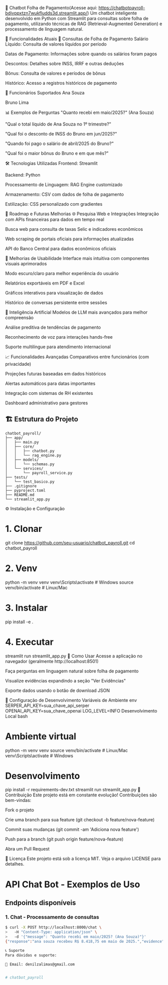 🤖 Chatbot Folha de Pagamento(Acesse aqui: https://chatbotpayroll-bdjvppxtzn7wukfludds3d.streamlit.app/)
Um chatbot inteligente desenvolvido em Python com Streamlit para consultas sobre folha de pagamento, utilizando técnicas de RAG (Retrieval-Augmented Generation) e processamento de linguagem natural.

🚀 Funcionalidades Atuais
💼 Consultas de Folha de Pagamento
Salário Líquido: Consulta de valores líquidos por período

Datas de Pagamento: Informações sobre quando os salários foram pagos

Descontos: Detalhes sobre INSS, IRRF e outras deduções

Bônus: Consulta de valores e períodos de bônus

Histórico: Acesso a registros históricos de pagamento

👥 Funcionários Suportados
Ana Souza

Bruno Lima

📊 Exemplos de Perguntas
"Quanto recebi em maio/2025?" (Ana Souza)

"Qual o total líquido de Ana Souza no 1º trimestre?"

"Qual foi o desconto de INSS do Bruno em jun/2025?"

"Quando foi pago o salário de abril/2025 do Bruno?"

"Qual foi o maior bônus do Bruno e em que mês?"

🛠️ Tecnologias Utilizadas
Frontend: Streamlit

Backend: Python

Processamento de Linguagem: RAG Engine customizado

Armazenamento: CSV com dados de folha de pagamento

Estilização: CSS personalizado com gradientes

🔮 Roadmap e Futuras Melhorias
🌐 Pesquisa Web e Integrações
Integração com APIs financeiras para dados em tempo real

Busca web para consulta de taxas Selic e indicadores econômicos

Web scraping de portais oficiais para informações atualizadas

API do Banco Central para dados econômicos oficiais

🎨 Melhorias de Usabilidade
Interface mais intuitiva com componentes visuais aprimorados

Modo escuro/claro para melhor experiência do usuário

Relatórios exportáveis em PDF e Excel

Gráficos interativos para visualização de dados

Histórico de conversas persistente entre sessões

🤖 Inteligência Artificial
Modelos de LLM mais avançados para melhor compreensão

Análise preditiva de tendências de pagamento

Reconhecimento de voz para interações hands-free

Suporte multilíngue para atendimento internacional

📈 Funcionalidades Avançadas
Comparativos entre funcionários (com privacidade)

Projeções futuras baseadas em dados históricos

Alertas automáticos para datas importantes

Integração com sistemas de RH existentes

Dashboard administrativo para gestores

## 🏗️ Estrutura do Projeto

```text
chatbot_payroll/
├── app/
│   ├── main.py
│   ├── core/
│   │   ├── chatbot.py
│   │   └── rag_engine.py
│   ├── models/
│   │   └── schemas.py
│   └── services/
│       └── payroll_service.py
├── tests/
│   └── test_basico.py
├── .gitignore
├── pyproject.toml
├── README.md
└── streamlit_app.py
```
⚙️ Instalação e Configuração
# 1. Clonar
git clone https://github.com/seu-usuario/chatbot_payroll.git
cd chatbot_payroll

# 2. Venv
python -m venv venv
venv\Scripts\activate  # Windows
source venv/bin/activate  # Linux/Mac

# 3. Instalar
pip install -e .

# 4. Executar
streamlit run streamlit_app.py
🎯 Como Usar
Acesse a aplicação no navegador (geralmente http://localhost:8501)

Faça perguntas em linguagem natural sobre folha de pagamento

Visualize evidências expandindo a seção "Ver Evidências"

Exporte dados usando o botão de download JSON

🔧 Configuração de Desenvolvimento
Variáveis de Ambiente
env
SERPER_API_KEY=sua_chave_api_serper
OPENAI_API_KEY=sua_chave_openai
LOG_LEVEL=INFO
Desenvolvimento Local
bash
# Ambiente virtual
python -m venv venv
source venv/bin/activate  # Linux/Mac
venv\Scripts\activate     # Windows

# Desenvolvimento
pip install -r requirements-dev.txt
streamlit run streamlit_app.py
🤝 Contribuição
Este projeto está em constante evolução! Contribuições são bem-vindas:

Fork o projeto

Crie uma branch para sua feature (git checkout -b feature/nova-feature)

Commit suas mudanças (git commit -am 'Adiciona nova feature')

Push para a branch (git push origin feature/nova-feature)

Abra um Pull Request

📝 Licença
Este projeto está sob a licença MIT. Veja o arquivo LICENSE para detalhes.

# API Chat Bot - Exemplos de Uso

## Endpoints disponíveis

### 1. Chat - Processamento de consultas
```bash
$ curl -X POST http://localhost:8000/chat \
>   -H "Content-Type: application/json" \
>   -d '{"message": "Quanto recebi em maio/2025? (Ana Souza)"}'
{"response":"ana souza recebeu R$ 8.418,75 em maio de 2025.","evidence":[{"employee_id":"E001","name":"Ana Souza","competency":"2025-05","net_pay":8418.75,"payment_date":"2025-05-28","base_salary":8000.0,"bonus":1200.0,"deductions_inss":880.0,"deductions_irrf":551.25}],"sources":["payroll.csv"],"conversation_id":"default"}(venv) 

📞 Suporte
Para dúvidas e suporte:

📧 Email: denilzalimas@gmail.com


# chatbot_payroll
